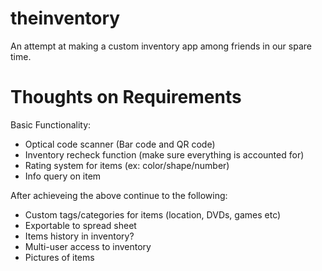 # theinventory
An attempt at making a custom inventory app among friends in our spare time.

Thoughts on Requirements
========================

Basic Functionality:

* Optical code scanner (Bar code and QR code)
* Inventory recheck function (make sure everything is accounted for)
* Rating system for items (ex: color/shape/number)
* Info query on item

After achieveing the above continue to the following:

* Custom tags/categories for items (location, DVDs, games etc)
* Exportable to spread sheet
* Items history in inventory?
* Multi-user access to inventory
* Pictures of items
